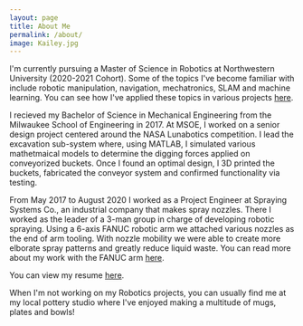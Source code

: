 ```yaml
---
layout: page
title: About Me
permalink: /about/
image: Kailey.jpg
---
```


I'm currently pursuing a Master of Science in Robotics at Northwestern University (2020-2021 Cohort). Some of the topics I've become familiar with include robotic manipulation, navigation, mechatronics, SLAM and machine learning. You can see how I've applied these topics in various projects <a href="https://gingineer95.github.io/" target="_blank" rel="noopener noreferrer">here</a>.

I recieved my Bachelor of Science in Mechanical Engineering from the Milwaukee School of Engineering in 2017. At MSOE, I worked on a senior design project centered around the NASA Lunabotics competition. I lead the excavation sub-system where, using MATLAB, I simulated various mathetmaical models to determine the digging forces applied on conveyorized buckets. Once I found an optimal design, I 3D printed the buckets, fabricated the conveyor system and confirmed functionality via testing. 

From May 2017 to August 2020 I worked as a Project Engineer at Spraying Systems Co., an industrial company that makes spray nozzles. There I worked as the leader of a 3-man group in charge of developing robotic spraying. Using a 6-axis FANUC robotic arm we attached various nozzles as the end of arm tooling. With nozzle mobility we were able to create more elborate spray patterns and greatly reduce liquid waste. You can read more about my work with the FANUC arm <a href="https://gingineer95.github.io/2020/08/28/FANUC/" target="_blank" rel="noopener noreferrer">here</a>.


You can view my resume <a href="https://drive.google.com/file/d/1SSu7PINUUNm-aCHh1WBY4tKjLfe7M5JJ/view?usp=sharing" target="_blank" rel="noopener noreferrer">here</a>.

When I'm not working on my Robotics projects, you can usually find me at my local pottery studio where I've enjoyed making a multitude of mugs, plates and bowls!